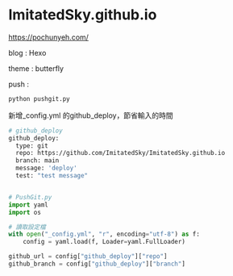 # ImitatedSky.github.io

https://pochunyeh.com/

blog : Hexo

theme : butterfly

push : 
```bash
python pushgit.py
```
新增_config.yml 的github_deploy，節省輸入的時間


``` bash
# github_deploy
github_deploy:
  type: git
  repo: https://github.com/ImitatedSky/ImitatedSky.github.io
  branch: main
  message: 'deploy'
  test: "test message"
```

``` python

# PushGit.py
import yaml
import os

# 讀取設定檔
with open("_config.yml", "r", encoding="utf-8") as f:
    config = yaml.load(f, Loader=yaml.FullLoader)

github_url = config["github_deploy"]["repo"]
github_branch = config["github_deploy"]["branch"]

```
